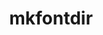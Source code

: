 ---
title: "mkfontdir"
layout: cache
category: package
meta: {"versions": ["1.0.7"], "compilers": ["gcc@7.3.0", "gcc@7.3.1", "gcc@7.5.0", "gcc@8.3.1", "gcc@9.3.0"]}
spec_files: 
 - spec-0.json
 - spec-1.json
 - spec-2.json
 - spec-3.json
 - spec-4.json
 - spec-5.json
 - spec-6.json
 - spec-7.json
 - spec-8.json
 - spec-9.json
 - spec-10.json
 - spec-11.json
 - spec-12.json
 - spec-13.json
 - spec-14.json
 - spec-15.json
 - spec-16.json
 - spec-17.json
spec_names:
 - 'mkfontdir@1.0.7%gcc@7.3.0 arch=linux-ubuntu18.04-x86_64 ^bzip2@1.0.8%gcc@7.3.0+shared arch=linux-ubuntu18.04-x86_64 ^freetype@2.10.1%gcc@7.3.0 arch=linux-ubuntu18.04-x86_64 ^libfontenc@1.1.3%gcc@7.3.0 arch=linux-ubuntu18.04-x86_64 ^libpng@1.6.37%gcc@7.3.0 arch=linux-ubuntu18.04-x86_64 ^mkfontscale@1.1.2%gcc@7.3.0 arch=linux-ubuntu18.04-x86_64 ^zlib@1.2.11%gcc@7.3.0+optimize+pic+shared arch=linux-ubuntu18.04-x86_64'
 - 'mkfontdir@1.0.7%gcc@7.5.0 arch=linux-ubuntu18.04-x86_64 ^bzip2@1.0.8%gcc@7.5.0~debug~pic+shared arch=linux-ubuntu18.04-x86_64 ^freetype@2.10.4%gcc@7.5.0 arch=linux-ubuntu18.04-x86_64 ^libfontenc@1.1.3%gcc@7.5.0 arch=linux-ubuntu18.04-x86_64 ^libpng@1.6.37%gcc@7.5.0 arch=linux-ubuntu18.04-x86_64 ^mkfontscale@1.1.2%gcc@7.5.0 arch=linux-ubuntu18.04-x86_64 ^xproto@7.0.31%gcc@7.5.0 arch=linux-ubuntu18.04-x86_64 ^zlib@1.2.11%gcc@7.5.0+optimize+pic+shared arch=linux-ubuntu18.04-x86_64'
 - 'mkfontdir@1.0.7%gcc@8.3.1 arch=linux-rhel8-x86_64 ^bzip2@1.0.8%gcc@8.3.1~debug~pic+shared arch=linux-rhel8-x86_64 ^freetype@2.10.4%gcc@8.3.1 arch=linux-rhel8-x86_64 ^libfontenc@1.1.3%gcc@8.3.1 arch=linux-rhel8-x86_64 ^libpng@1.6.37%gcc@8.3.1 arch=linux-rhel8-x86_64 ^mkfontscale@1.1.2%gcc@8.3.1 arch=linux-rhel8-x86_64 ^xproto@7.0.31%gcc@8.3.1 arch=linux-rhel8-x86_64 ^zlib@1.2.11%gcc@8.3.1+optimize+pic+shared arch=linux-rhel8-x86_64'
 - 'mkfontdir@1.0.7%gcc@9.3.0 arch=linux-rhel7-ppc64le ^bzip2@1.0.8%gcc@9.3.0~debug~pic+shared arch=linux-rhel7-ppc64le ^freetype@2.10.4%gcc@9.3.0 arch=linux-rhel7-ppc64le ^libfontenc@1.1.3%gcc@9.3.0 arch=linux-rhel7-ppc64le ^libpng@1.6.37%gcc@9.3.0 arch=linux-rhel7-ppc64le ^mkfontscale@1.1.2%gcc@9.3.0 arch=linux-rhel7-ppc64le ^xproto@7.0.31%gcc@9.3.0 arch=linux-rhel7-ppc64le ^zlib@1.2.11%gcc@9.3.0+optimize+pic+shared arch=linux-rhel7-ppc64le'
 - 'mkfontdir@1.0.7%gcc@9.3.0 arch=linux-ubuntu20.04-ppc64le ^bzip2@1.0.8%gcc@9.3.0~debug~pic+shared arch=linux-ubuntu20.04-ppc64le ^freetype@2.10.4%gcc@9.3.0 arch=linux-ubuntu20.04-ppc64le ^libfontenc@1.1.3%gcc@9.3.0 arch=linux-ubuntu20.04-ppc64le ^libpng@1.6.37%gcc@9.3.0 arch=linux-ubuntu20.04-ppc64le ^mkfontscale@1.1.2%gcc@9.3.0 arch=linux-ubuntu20.04-ppc64le ^xproto@7.0.31%gcc@9.3.0 arch=linux-ubuntu20.04-ppc64le ^zlib@1.2.11%gcc@9.3.0+optimize+pic+shared arch=linux-ubuntu20.04-ppc64le'
 - 'mkfontdir@1.0.7%gcc@9.3.0 arch=linux-ubuntu20.04-x86_64 ^bzip2@1.0.8%gcc@9.3.0~debug~pic+shared arch=linux-ubuntu20.04-x86_64 ^freetype@2.10.4%gcc@9.3.0 arch=linux-ubuntu20.04-x86_64 ^libfontenc@1.1.3%gcc@9.3.0 arch=linux-ubuntu20.04-x86_64 ^libpng@1.2.57%gcc@9.3.0 arch=linux-ubuntu20.04-x86_64 ^mkfontscale@1.1.2%gcc@9.3.0 arch=linux-ubuntu20.04-x86_64 ^xproto@7.0.31%gcc@9.3.0 arch=linux-ubuntu20.04-x86_64 ^zlib@1.2.11%gcc@9.3.0+optimize+pic+shared arch=linux-ubuntu20.04-x86_64'
 - 'mkfontdir@1.0.7%gcc@9.3.0 arch=linux-ubuntu20.04-x86_64 ^bzip2@1.0.8%gcc@9.3.0~debug~pic+shared arch=linux-ubuntu20.04-x86_64 ^freetype@2.10.4%gcc@9.3.0 arch=linux-ubuntu20.04-x86_64 ^libfontenc@1.1.3%gcc@9.3.0 arch=linux-ubuntu20.04-x86_64 ^libpng@1.6.37%gcc@9.3.0 arch=linux-ubuntu20.04-x86_64 ^mkfontscale@1.1.2%gcc@9.3.0 arch=linux-ubuntu20.04-x86_64 ^xproto@7.0.31%gcc@9.3.0 arch=linux-ubuntu20.04-x86_64 ^zlib@1.2.11%gcc@9.3.0+optimize+pic+shared arch=linux-ubuntu20.04-x86_64'
 - 'mkfontdir@1.0.7%gcc@7.3.1 arch=linux-amzn2-x86_64 ^bzip2@1.0.8%gcc@7.3.1+shared arch=linux-amzn2-x86_64 ^freetype@2.10.1%gcc@7.3.1 arch=linux-amzn2-x86_64 ^libfontenc@1.1.3%gcc@7.3.1 arch=linux-amzn2-x86_64 ^libpng@1.6.37%gcc@7.3.1 arch=linux-amzn2-x86_64 ^mkfontscale@1.1.2%gcc@7.3.1 arch=linux-amzn2-x86_64 ^xproto@7.0.31%gcc@7.3.1 arch=linux-amzn2-x86_64 ^zlib@1.2.11%gcc@7.3.1+optimize+pic+shared arch=linux-amzn2-x86_64'
 - 'mkfontdir@1.0.7%gcc@7.3.1 arch=linux-amzn2-x86_64 ^bzip2@1.0.8%gcc@7.3.1+shared arch=linux-amzn2-x86_64 ^freetype@2.10.4%gcc@7.3.1 arch=linux-amzn2-x86_64 ^libfontenc@1.1.3%gcc@7.3.1 arch=linux-amzn2-x86_64 ^libpng@1.6.37%gcc@7.3.1 arch=linux-amzn2-x86_64 ^mkfontscale@1.1.2%gcc@7.3.1 arch=linux-amzn2-x86_64 ^xproto@7.0.31%gcc@7.3.1 arch=linux-amzn2-x86_64 ^zlib@1.2.11%gcc@7.3.1+optimize+pic+shared arch=linux-amzn2-x86_64'
 - 'mkfontdir@1.0.7%gcc@7.3.0 arch=linux-rhel8-x86_64 ^bzip2@1.0.8%gcc@7.3.0+shared arch=linux-rhel8-x86_64 ^freetype@2.10.1%gcc@7.3.0 arch=linux-rhel8-x86_64 ^libfontenc@1.1.3%gcc@7.3.0 arch=linux-rhel8-x86_64 ^libpng@1.6.37%gcc@7.3.0 arch=linux-rhel8-x86_64 ^mkfontscale@1.1.2%gcc@7.3.0 arch=linux-rhel8-x86_64 ^zlib@1.2.11%gcc@7.3.0+optimize+pic+shared arch=linux-rhel8-x86_64'
 - 'mkfontdir@1.0.7%gcc@9.3.0 arch=linux-ubuntu20.04-ppc64le ^bzip2@1.0.8%gcc@9.3.0~debug~pic+shared arch=linux-ubuntu20.04-ppc64le ^freetype@2.10.4%gcc@9.3.0 arch=linux-ubuntu20.04-ppc64le ^libfontenc@1.1.3%gcc@9.3.0 arch=linux-ubuntu20.04-ppc64le ^libpng@1.2.57%gcc@9.3.0 arch=linux-ubuntu20.04-ppc64le ^mkfontscale@1.1.2%gcc@9.3.0 arch=linux-ubuntu20.04-ppc64le ^xproto@7.0.31%gcc@9.3.0 arch=linux-ubuntu20.04-ppc64le ^zlib@1.2.11%gcc@9.3.0+optimize+pic+shared arch=linux-ubuntu20.04-ppc64le'
 - 'mkfontdir@1.0.7%gcc@7.5.0 arch=linux-ubuntu18.04-ppc64le ^bzip2@1.0.8%gcc@7.5.0~debug~pic+shared arch=linux-ubuntu18.04-ppc64le ^freetype@2.10.4%gcc@7.5.0 arch=linux-ubuntu18.04-ppc64le ^libfontenc@1.1.3%gcc@7.5.0 arch=linux-ubuntu18.04-ppc64le ^libpng@1.6.37%gcc@7.5.0 arch=linux-ubuntu18.04-ppc64le ^mkfontscale@1.1.2%gcc@7.5.0 arch=linux-ubuntu18.04-ppc64le ^xproto@7.0.31%gcc@7.5.0 arch=linux-ubuntu18.04-ppc64le ^zlib@1.2.11%gcc@7.5.0+optimize+pic+shared arch=linux-ubuntu18.04-ppc64le'
 - 'mkfontdir@1.0.7%gcc@9.3.0 arch=linux-rhel7-x86_64 ^bzip2@1.0.8%gcc@9.3.0~debug~pic+shared arch=linux-rhel7-x86_64 ^freetype@2.10.4%gcc@9.3.0 arch=linux-rhel7-x86_64 ^libfontenc@1.1.3%gcc@9.3.0 arch=linux-rhel7-x86_64 ^libpng@1.6.37%gcc@9.3.0 arch=linux-rhel7-x86_64 ^mkfontscale@1.1.2%gcc@9.3.0 arch=linux-rhel7-x86_64 ^xproto@7.0.31%gcc@9.3.0 arch=linux-rhel7-x86_64 ^zlib@1.2.11%gcc@9.3.0+optimize+pic+shared arch=linux-rhel7-x86_64'
 - 'mkfontdir@1.0.7%gcc@7.3.0 arch=linux-centos8-x86_64 ^bzip2@1.0.8%gcc@7.3.0+shared arch=linux-centos8-x86_64 ^freetype@2.10.1%gcc@7.3.0 arch=linux-centos8-x86_64 ^libfontenc@1.1.3%gcc@7.3.0 arch=linux-centos8-x86_64 ^libpng@1.6.37%gcc@7.3.0 arch=linux-centos8-x86_64 ^mkfontscale@1.1.2%gcc@7.3.0 arch=linux-centos8-x86_64 ^zlib@1.2.11%gcc@7.3.0+optimize+pic+shared arch=linux-centos8-x86_64'
 - 'mkfontdir@1.0.7%gcc@7.3.0 arch=linux-rhel7-x86_64 ^bzip2@1.0.8%gcc@7.3.0+shared arch=linux-rhel7-x86_64 ^freetype@2.10.1%gcc@7.3.0 arch=linux-rhel7-x86_64 ^libfontenc@1.1.3%gcc@7.3.0 arch=linux-rhel7-x86_64 ^libpng@1.6.37%gcc@7.3.0 arch=linux-rhel7-x86_64 ^mkfontscale@1.1.2%gcc@7.3.0 arch=linux-rhel7-x86_64 ^zlib@1.2.11%gcc@7.3.0+optimize+pic+shared arch=linux-rhel7-x86_64'
 - 'mkfontdir@1.0.7%gcc@7.3.0 arch=linux-centos7-x86_64 ^bzip2@1.0.8%gcc@7.3.0+shared arch=linux-centos7-x86_64 ^freetype@2.10.1%gcc@7.3.0 arch=linux-centos7-x86_64 ^libfontenc@1.1.3%gcc@7.3.0 arch=linux-centos7-x86_64 ^libpng@1.6.37%gcc@7.3.0 arch=linux-centos7-x86_64 ^mkfontscale@1.1.2%gcc@7.3.0 arch=linux-centos7-x86_64 ^zlib@1.2.11%gcc@7.3.0+optimize+pic+shared arch=linux-centos7-x86_64'
 - 'mkfontdir@1.0.7%gcc@8.3.1 arch=linux-rhel8-ppc64le ^bzip2@1.0.8%gcc@8.3.1~debug~pic+shared arch=linux-rhel8-ppc64le ^freetype@2.10.4%gcc@8.3.1 arch=linux-rhel8-ppc64le ^libfontenc@1.1.3%gcc@8.3.1 arch=linux-rhel8-ppc64le ^libpng@1.6.37%gcc@8.3.1 arch=linux-rhel8-ppc64le ^mkfontscale@1.1.2%gcc@8.3.1 arch=linux-rhel8-ppc64le ^xproto@7.0.31%gcc@8.3.1 arch=linux-rhel8-ppc64le ^zlib@1.2.11%gcc@8.3.1+optimize+pic+shared arch=linux-rhel8-ppc64le'
 - 'mkfontdir@1.0.7%gcc@9.3.0 arch=cray-cnl7-haswell ^bzip2@1.0.8%gcc@9.3.0~debug~pic+shared arch=cray-cnl7-haswell ^freetype@2.10.4%gcc@9.3.0 arch=cray-cnl7-haswell ^libfontenc@1.1.3%gcc@9.3.0 arch=cray-cnl7-haswell ^libpng@1.6.37%gcc@9.3.0 arch=cray-cnl7-haswell ^mkfontscale@1.1.2%gcc@9.3.0 arch=cray-cnl7-haswell ^xproto@7.0.31%gcc@9.3.0 arch=cray-cnl7-haswell ^zlib@1.2.11%gcc@9.3.0+optimize+pic+shared arch=cray-cnl7-haswell'
---